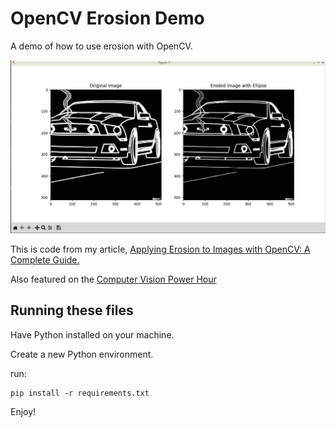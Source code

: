 # OpenCV Erosion Demo

A demo of how to use erosion with OpenCV. 

![Applying Erosion to Images in OpenCV](apply-erosion-images.png)

This is code from my article, [Applying Erosion to Images with OpenCV: A Complete Guide.](https://www.jeremymorgan.com/tutorials/opencv/erosion-opencv-python/)


Also featured on the [Computer Vision Power Hour](https://www.twitch.tv/jeremymorgan/schedule?vodID=1773385086)

## Running these files

Have Python installed on your machine.

Create a new Python environment.

run:

```
pip install -r requirements.txt
```

Enjoy!